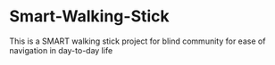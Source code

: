 # Smart-Walking-Stick
This is a SMART walking stick project for blind community for ease of navigation in day-to-day life
